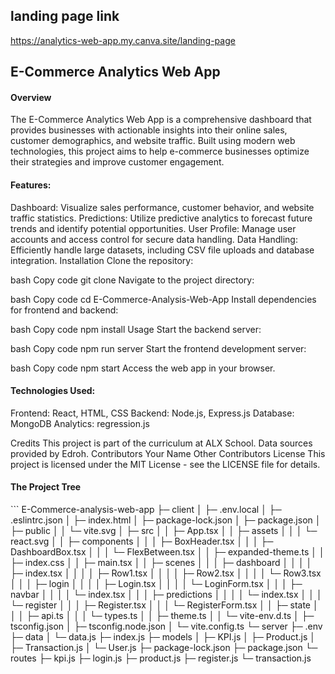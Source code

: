 <h2> landing page link </h2>

https://analytics-web-app.my.canva.site/landing-page

<h2> E-Commerce Analytics Web App </h2>

<h4> Overview </h4>

The E-Commerce Analytics Web App is a comprehensive dashboard that provides businesses with actionable insights into their online sales, customer demographics, and website traffic. Built using modern web technologies, this project aims to help e-commerce businesses optimize their strategies and improve customer engagement.

<h4> Features: </h4>

Dashboard: Visualize sales performance, customer behavior, and website traffic statistics.
Predictions: Utilize predictive analytics to forecast future trends and identify potential opportunities.
User Profile: Manage user accounts and access control for secure data handling.
Data Handling: Efficiently handle large datasets, including CSV file uploads and database integration.
Installation
Clone the repository:

bash
Copy code
git clone
Navigate to the project directory:

bash
Copy code
cd E-Commerce-Analysis-Web-App
Install dependencies for frontend and backend:

bash
Copy code
npm install
Usage
Start the backend server:

bash
Copy code
npm run server
Start the frontend development server:

bash
Copy code
npm start
Access the web app in your browser.

<h4> Technologies Used: </h4>

Frontend: React, HTML, CSS
Backend: Node.js, Express.js
Database: MongoDB
Analytics: regression.js

Credits
This project is part of the curriculum at ALX School.
Data sources provided by Edroh.
Contributors
Your Name
Other Contributors
License
This project is licensed under the MIT License - see the LICENSE file for details.

<h4> The Project Tree </h4>
```
E-Commerce-analysis-web-app
├─ client
│  ├─ .env.local
│  ├─ .eslintrc.json
│  ├─ index.html
│  ├─ package-lock.json
│  ├─ package.json
│  ├─ public
│  │  └─ vite.svg
│  ├─ src
│  │  ├─ App.tsx
│  │  ├─ assets
│  │  │  └─ react.svg
│  │  ├─ components
│  │  │  ├─ BoxHeader.tsx
│  │  │  ├─ DashboardBox.tsx
│  │  │  └─ FlexBetween.tsx
│  │  ├─ expanded-theme.ts
│  │  ├─ index.css
│  │  ├─ main.tsx
│  │  ├─ scenes
│  │  │  ├─ dashboard
│  │  │  │  ├─ index.tsx
│  │  │  │  ├─ Row1.tsx
│  │  │  │  ├─ Row2.tsx
│  │  │  │  └─ Row3.tsx
│  │  │  ├─ login
│  │  │  │  ├─ Login.tsx
│  │  │  │  └─ LoginForm.tsx
│  │  │  ├─ navbar
│  │  │  │  └─ index.tsx
│  │  │  ├─ predictions
│  │  │  │  └─ index.tsx
│  │  │  └─ register
│  │  │     ├─ Register.tsx
│  │  │     └─ RegisterForm.tsx
│  │  ├─ state
│  │  │  ├─ api.ts
│  │  │  └─ types.ts
│  │  ├─ theme.ts
│  │  └─ vite-env.d.ts
│  ├─ tsconfig.json
│  ├─ tsconfig.node.json
│  └─ vite.config.ts
└─ server
   ├─ .env
   ├─ data
   │  └─ data.js
   ├─ index.js
   ├─ models
   │  ├─ KPI.js
   │  ├─ Product.js
   │  ├─ Transaction.js
   │  └─ User.js
   ├─ package-lock.json
   ├─ package.json
   └─ routes
      ├─ kpi.js
      ├─ login.js
      ├─ product.js
      ├─ register.js
      └─ transaction.js

```

```
